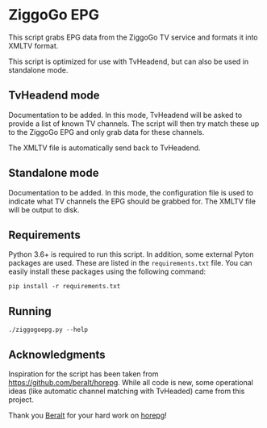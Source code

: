 # ZiggoGo EPG

This script grabs EPG data from the ZiggoGo TV service and formats it into XMLTV format.

This script is optimized for use with TvHeadend, but can also be used in standalone mode.

## TvHeadend mode

Documentation to be added. In this mode, TvHeadend will be asked to provide a list of known TV channels. The script will then try
match these up to the ZiggoGo EPG and only grab data for these channels.

The XMLTV file is automatically send back to TvHeadend.

## Standalone mode

Documentation to be added. In this mode, the configuration file is used to indicate what TV channels the EPG should be grabbed
for. The XMLTV file will be output to disk.

## Requirements

Python 3.6+ is required to run this script. In addition, some external Pyton packages are used. These are listed in the
`requirements.txt` file. You can easily install these packages using the following command:
```shell
pip install -r requirements.txt
```

## Running

```shell
./ziggogoepg.py --help
```

## Acknowledgments

Inspiration for the script has been taken from https://github.com/beralt/horepg. While all code is new, some operational ideas
(like automatic channel matching with TvHeaded) came from this project.

Thank you [Beralt](https://github.com/beralt) for your hard work on [horepg](https://github.com/beralt/horepg)!
